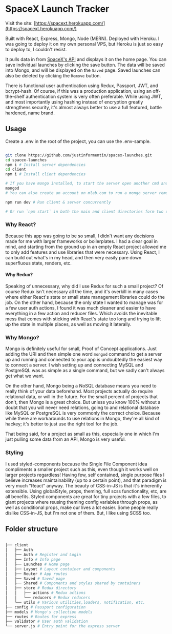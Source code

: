 # SpaceX Launch Tracker

Visit the site: [https://spacext.herokuapp.com/](https://spacext.herokuapp.com/)

Built with React, Express, Mongo, Node (MERN). Deployed with Heroku. I was going to deploy it on my own personal VPS, but Heroku is just so easy to deploy to, I couldn't resist.

It pulls data in from [SpaceX's API](https://github.com/r-spacex/SpaceX-API) and displays it on the home page. You can save individual launches by clicking the save button. The data will be saved into Mongo, and will be displayed on the `Saved` page. Saved launches can also be deleted by clicking the `Remove` button.

There is functional user authentication using Redux, Passport, JWT, and bcrypt-hash. Of course, if this was a production application, using an off-the-shelf authentication system is very often preferable. While using JWT, and most importantly using hashing instead of encryption greatly strengthens security, it's almost always better to use a full featured, battle hardened, name brand.

## Usage

Create a .env in the root of the project, you can use the .env-sample.

```bash

git clone https://github.com/justinformentin/spacex-launches.git
cd spacex-launches
npm i # Install server dependencies
cd client
npm i # Install client dependencies

# If you have mongo installed, to start the server open another cmd and run
mongod
# You can also create an account on mlab.com to run a mongo server remoately

npm run dev # Run client & server concurrently

# Or run `npm start` in both the main and client directories form two different cmds

```

### Why React?
Because this app was going to be so small, I didn't want any decisions made for me with larger frameworks or boilerplates. I had a clear goal in mind, and starting from the ground up in an empty React project allowed me to only add features and use libraries that were necessary. Using React, I can build out what's in my head, and then very easily pare down superfluous state, renders, etc.

#### Why Redux?
Speaking of unnecessary, why did I use Redux for such a small project? Of course Redux isn't necessary all the time, and it's overkill in many cases where either React's state or small state management libraries could do the job. On the other hand, because the only state I wanted to manage was for a few user auth actions, I found it was much cleaner and easier to have everything in a few action and reducer files. Which avoids the inevitable mess that comes with sticking with React's state too long and trying to lift up the state in multiple places, as well as moving it laterally.

### Why Mongo?
Mongo is definitely useful for small, Proof of Concept applications. Just adding the URI and then simple one word `mongod` command to get a server up and running and connected to your app is undoubtedly the easiest way to connect a server. I wish setting up and connecting MySQL and PostgreSQL was as simple as a single command, but we sadly can't always get what we want.

On the other hand, Mongo being a NoSQL database means you need to really think of your data beforehand. Most projects actually do require relational data, or will in the future. For the small percent of projects that don't, then Mongo is a great choice. But unless you know 100% without a doubt that you will never need relations, going to and relational database like MySQL or PostgreSQL is very commonly the correct choice. Because while there are workarounds to use relations in Mongo, they're all kind of hackey; it's better to just use the right tool for the job.

That being said, for a project as small as this, especially one in which I'm just pulling some data from an API, Mongo is very useful.

### Styling
I used styled-components because the Single File Component idea compliments a smaller project such as this, even though it works well on larger projects regardless! Having few, self contained, single purpose files I believe increases maintainability (up to a certain point), and that paradigm is very much "React" anyway. The beauty of CSS-in-JS is that it's inherently extensible. Using globalStyle, props, theming, full scss functionality, etc, are all benefits. Styled components are great for tiny projects with a few files, to giant projects where reusing theming config variables through props, as well as conditional props, make our lives a lot easier. Some people really dislike CSS-in-JS, but I'm not one of them. But, I like using SCSS too.

## Folder structure
```bash

├── client
│   ├── Auth
│   ├── Auth # Register and Login
│   ├── Info # Info page
│   ├── Launches # Home page
│   ├── Layout # Layout container and components
│   ├── Router # App routes
│   ├── Saved # Saved page
│   ├── Shared # Components and styles shared by containers
│   ├── store # Redux directory
│   │   ├── actions # Redux actions
│   │   └── reducers # Redux reducers
│   └── utils # Various utilities,loaders, notification, etc.
├── config # Passport configuration
├── models # Mongo's collection models
├── routes # Routes for express
├── validator # User auth validation
└── server.js # Entry point for the express server
```